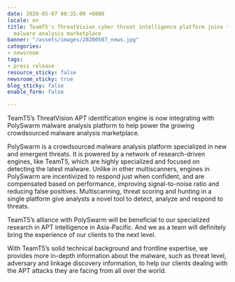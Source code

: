 ```yaml
---
date: 2020-05-07 08:35:09 +0800
locale: en
title: TeamT5's ThreatVision cyber threat intelligence platform joins the PolySwarm
  malware analysis marketplace
banner: "/assets/images/20200507_news.jpg"
categories:
- newsroom
tags:
- press release
resource_sticky: false
newsroom_sticky: true
blog_sticky: false
enable_form: false

---
```

TeamT5’s ThreatVision APT identification engine is now integrating with PolySwarm malware analysis platform to help power the growing crowdsourced malware analysis marketplace.

PolySwarm is a crowdsourced malware analysis platform specialized in new and emergent threats. It is powered by a network of research-driven engines, like TeamT5, which are highly specialized and focused on detecting the latest malware. Unlike in other multiscanners, engines in PolySwarm are incentivized to respond just when confident, and are compensated based on performance, improving signal-to-noise ratio and reducing false positives. Multiscanning, threat scoring and hunting in a single platform give analysts a novel tool to detect, analyze and respond to threats.

TeamT5’s alliance with PolySwarm will be beneficial to our specialized research in APT intelligence in Asia-Pacific. And we as a team will definitely bring the experience of our clients to the next level.

With TeamT5’s solid technical background and frontline expertise, we provides more in-depth information about the malware, such as threat level, adversary and linkage discovery information, to help our clients dealing with the APT attacks they are facing from all over the world.